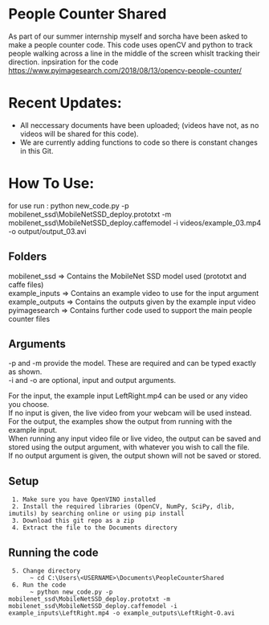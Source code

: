 # People Counter Shared
As part of our summer internship myself and sorcha have been asked to make a people counter code.
This code uses openCV and python to track people walking across a line in the middle of the screen whislt tracking their direction.
inpsiration for the code https://www.pyimagesearch.com/2018/08/13/opencv-people-counter/

# Recent Updates:
* All neccessary documents have been uploaded; (videos have not, as no videos will be shared for this code).
* We are currently adding functions to code so there is constant changes in this Git.

# How To Use:
for use run : python new_code.py -p mobilenet_ssd\MobileNetSSD_deploy.prototxt -m mobilenet_ssd\MobileNetSSD_deploy.caffemodel  -i videos/example_03.mp4 -o output/output_03.avi

## Folders
mobilenet_ssd => Contains the MobileNet SSD model used (prototxt and caffe files)  
example_inputs => Contains an example video to use for the input argument  
example_outputs => Contains the outputs given by the example input video  
pyimagesearch => Contains further code used to support the main people counter files

## Arguments
-p and -m provide the model. These are required and can be typed exactly as shown.  
-i and -o are optional, input and output arguments.  

For the input, the example input LeftRight.mp4 can be used or any video you choose.  
If no input is given, the live video from your webcam will be used instead.  
For the output, the examples show the output from running with the example input.  
When running any input video file or live video, the output can be saved and stored using the output argument, with whatever you wish to call the file.  
If no output argument is given, the output shown will not be saved or stored.

## Setup
     1. Make sure you have OpenVINO installed
     2. Install the required libraries (OpenCV, NumPy, SciPy, dlib, imutils) by searching online or using pip install
     3. Download this git repo as a zip
     4. Extract the file to the Documents directory

## Running the code
     5. Change directory
          ~ cd C:\Users\<USERNAME>\Documents\PeopleCounterShared
     6. Run the code
          ~ python new_code.py -p mobilenet_ssd\MobileNetSSD_deploy.prototxt -m mobilenet_ssd\MobileNetSSD_deploy.caffemodel -i example_inputs\LeftRight.mp4 -o example_outputs\LeftRight-O.avi

